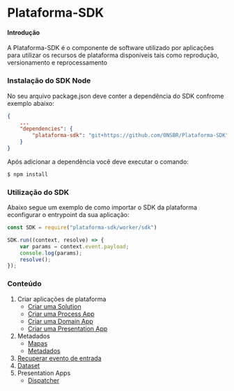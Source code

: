 # Plataforma-SDK

#### Introdução
A Plataforma-SDK é o componente de software utilizado por aplicações para utilizar os recursos de plataforma disponíveis tais como reprodução, versionamento e reprocessamento


### Instalação do SDK Node

No seu arquivo package.json deve conter a dependência do SDK confrome exemplo abaixo:
```json
{
    ...
    "dependencies": {
        "plataforma-sdk": "git+https://github.com/ONSBR/Plataforma-SDK"
    }
}

```
Após adicionar a dependência você deve executar o comando:
```bash
$ npm install
```

### Utilização do SDK

Abaixo segue um exemplo de como importar o SDK da plataforma econfigurar o entrypoint da sua aplicação:
```javascript
const SDK = require("plataforma-sdk/worker/sdk")

SDK.run((context, resolve) => {
    var params = context.event.payload;
    console.log(params);
    resolve();
});
```

### Conteúdo
1. Criar aplicações de plataforma
    * [Criar uma Solution](Manuais/Solution.md)
    * [Criar uma Process App](Manuais/ProcessApp.md)
    * [Criar uma Domain App](Manuais/DomainApp.md)
    * [Criar uma Presentation App](Manuais/PresentationApp.md)
2. Metadados
    * [Mapas](Manuais/Mapas.md)
    * [Metadados](Manuais/Metadados.md)
3. [Recuperar evento de entrada](Manuais/Evento.md)
4. [Dataset](Manuais/Dataset.md)
6. Presentation Apps
    * [Dispatcher](Manuais/Dispatcher.md)
